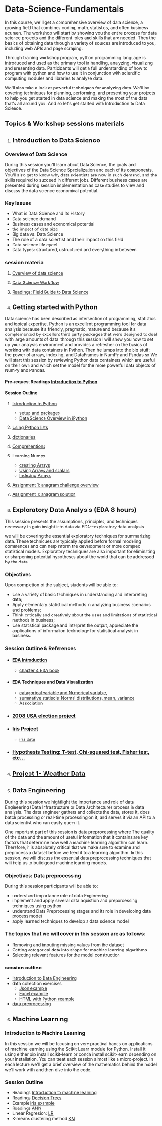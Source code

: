# Data-Science-Fundamentals
In this course, we'll get a comprehensive overview of data science, a growing field that combines coding, math, statistics, and often business acumen. The workshop will start by showing you the entire process for data science projects and the different roles and skills that are needed. Then the basics of obtaining data through a variety of sources are introduced to you, including web APIs and page scraping. 

Through training workshop program, python programming language is introduced and used as the primary tool in handling, analyzing, visualizing and presenting data. Participants will get a full understanding of how to program with python and how to use it in conjunction with scientific computing modules and libraries to analyze data. 

We'll also take a look at powerful techniques for analyzing data. We'll be covering techniques for planning, performing, and presenting your projects to help you get started in data science and making the most of the data that's all around you. And so let's get started with Introduction to Data Science.

## Topics & Workshop sessions materials
1. ## Introduction to Data Science
### Overview of Data Science 
During this session you'll learn about Data Science, the goals and objectives of the Data Science Specialization and each of its components. You'll also get to know why data scientists are now in such demand, and the skills required to succeed in different jobs. Different business cases are presented during session implementation as case studies to view and discuss the data science economical potential.
### Key Issues
  * What is Data Science and its History
  * Data science demand
  * Business cases and economical potential
  * the impact of data size
  * Big data vs. Data Science
  * The role of a data scientist and their impact on this field
  * Data science life cycel
  * Data types: structured, ustructured and everything in between

### session material
  1. [Overview of data science](https://github.com/Abdel-Razzak/DSF/blob/master/S1/Overview%20of%20Data%20Science.ipynb)
  2. [Data Science Workflow](https://github.com/Abdel-Razzak/DSF/blob/master/S1/Data%20Science%20Workflow1.ipynb)
  3. [Readings: Field Guide to Data Science](https://github.com/Abdel-Razzak/DSF/blob/master/S1/Material/2015-FIeld-Guide-To-Data-Science.pdf)

2. ## Getting started with Python
Data science has been described as intersection of programming, statistics and topical expertise. Python is an excellent programming tool for data analysis because it's friendly, pragmatic, mature and because it's complemented by excellent third party packages that were designed to deal with large amounts of data. through this session I will show you how to set up your analysis environment and provides a refresher on the basics of working with data containers in Python. Then he jumps into the big stuff: the power of arrays, indexing, and DataFrames in NumPy and Pandas so We will start this session by reviewing Python data containers which are useful on their own and which set the model for the more powerful data objects of NumPy and Pandas.
#### Pre-request Readings [Introduction to Python](https://github.com/Abdel-Razzak/DSF/blob/master/S2/Python_Data_Science_Stack.pdf)

#### Session Outline
  1. [Introduction to Python](https://github.com/Abdel-Razzak/DSF/blob/master/S2/Data%20Science_Getting%20started%20with%20programming.ipynb) 
      * [setup and packages](https://docs.continuum.io/anaconda/install)
      * [Data Science Overview in iPython](https://github.com/Abdel-Razzak/DSF/blob/master/S2/intro.ipynb)
  3. [Using Python lists](https://github.com/Abdel-Razzak/DSF/blob/master/S2/iPython%20notes/Python%20Data%20Containers_%20lists%20and%20slices.ipynb)
  4. [dictionaries](https://github.com/Abdel-Razzak/DSF/blob/master/S2/iPython%20notes/Using%20Python_Dictionaries.ipynb)
  6. [Comprehentions](https://github.com/Abdel-Razzak/DSF/blob/master/S2/iPython%20notes/comprehensions.ipynb)
  5. Learning Numpy
     * [creating Arrays](https://github.com/Abdel-Razzak/DSF/blob/master/S2/iPython%20notes/Learning%20Numpy/1-Creating%20Arrays.ipynb)
     * [Using Arrays and scalars](https://github.com/Abdel-Razzak/DSF/blob/master/S2/iPython%20notes/Learning%20Numpy/2-Using%20arrays%20and%20scalars.ipynb)
     * [Indexing Arrays](https://github.com/Abdel-Razzak/DSF/blob/master/S2/iPython%20notes/Learning%20Numpy/3-Indexing%20Arrays.ipynb)
  7. [Assignment 1: anagram challenge overview](https://github.com/Abdel-Razzak/DSF/blob/master/S2/iPython%20notes/Word%20Anagrams_Project%20Overview.ipynb)
  8. [Assignment 1: anagram solution](https://github.com/Abdel-Razzak/DSF/blob/master/S2/iPython%20notes/anagrams_end.ipynb##)

3. ## Exploratory Data Analysis (EDA 8 hours) 

This session presents the assumptions, principles, and techniques necessary to gain insight into data via EDA--exploratory data analysis.

we will be covering the essential exploratory techniques for summarizing data. These techniques are typically applied before formal modeling commences and can help inform the development of more complex statistical models. Exploratory techniques are also important for eliminating or sharpening potential hypotheses about the world that can be addressed by the data. 

### Objectives 
Upon completion of the subject, students will be able to:
  * Use a variety of basic techniques in understanding and interpreting data;
  * Apply elementary statistical methods in analyzing business scenarios and problems;
  * Think critically and creatively about the uses and limitations of statistical methods in business;
  * Use statistical package and interpret the output, appreciate the applications of information technology for statistical analysis in business.

### Session Outline & References
* #### [EDA Introduction](https://github.com/Abdel-Razzak/DSF/blob/master/S3/Exploratory%20data%20analysis.ipynb)
 
    * [chapter 4 EDA book](https://github.com/Abdel-Razzak/DSF/blob/master/S3/Readings/chapter4-EDA.pdf)
    
* #### EDA Techniques and Data Visualization 
    * [catagorical variable and Numerical variable,](https://github.com/Abdel-Razzak/DSF/blob/master/S3/Readings/working_with_data_1.pptx) 
    * [summative statiscis: Normal distributions, mean, variance](https://github.com/Abdel-Razzak/DSF/blob/master/S3/Readings/working_with_data_2.pptx)
    * [Association](https://github.com/Abdel-Razzak/DSF/blob/master/S3/Readings/working_with_data_3.pptx) 

* ### [2008 USA election project](https://github.com/Abdel-Razzak/DSF/blob/master/S3/session%20lab/swing_states%20lab.ipynb)
* ### [Iris Project](https://github.com/Abdel-Razzak/DSF/blob/master/S3/Iris%20project/iris.ipynb)
   * [iris data](https://github.com/Abdel-Razzak/DSF/blob/master/S3/iris-data.csv)
* ### [Hypothesis Testing: T-test, Chi-squared test, Fisher test, etc…](https://github.com/Abdel-Razzak/DSF/blob/master/S3/Readings/Introduction%20to%20hypothisis%20testing.pdf) 
 

  

4. ## [Project 1- Weather Data]()

5. ## Data Engineering
During this session we hightlight the importance and role of data Engineering (Data Infrastructure or Data Architecture) process in data analysis. The data engineer gathers and collects the data, stores it, does batch processing or real-time processing on it, and serves it via an API to a data scientist who can easily query it.

One important part of this session is data preprocessing where The quality of the data and the amount of useful information that it contains are key factors that determine how well a machine learning algorithm can learn. Therefore, it is absolutely critical that we make sure to examine and preprocess a dataset before we feed it to a learning algorithm. In this session, we will discuss the essential data preprocessing techniques that will help us to build good machine learning models.

### Objectives: Data preprocessing
During this session participants will be able to:
  
  * understand importance role of data Engineering 
  * implement and apply several data aquistion  and preporcessing techniques using python
  * understand Data Preprocessing stages and its role in developing data process model
  * apply learned techniques to develop a data science model

### The topics that we will cover in this session are as follows:
  * Removing and imputing missing values from the dataset
  * Getting categorical data into shape for machine learning algorithms
  * Selecting relevant features for the model construction

### session outline
  * [Introduction to Data Engineering](https://github.com/Abdel-Razzak/DSF/blob/master/S4/Data%20Engineering.ipynb)
  * data collection exercises
    * [Json example](https://github.com/Abdel-Razzak/DSF/blob/master/S4/Lab%20and%20Exercises/data%20collection/json%20with%20python.ipynb)
    * [Excel example](https://github.com/Abdel-Razzak/DSF/blob/master/S4/Lab%20and%20Exercises/data%20collection/Excel.ipynb)
    * [HTML with Python example](https://github.com/Abdel-Razzak/DSF/blob/master/S4/Lab%20and%20Exercises/data%20collection/HTML%20with%20python.ipynb)
  * [data preprocessing](https://github.com/Abdel-Razzak/DSF/tree/master/S4/Lab%20and%20Exercises/data%20preprocessing) 

6. ## Machine Learning
### Introduction to Machine Learning
In this session we will be focusing on very practical hands on applications of machine learning using the SciKit Learn module for Python.
Install it using either pip install scikit-learn or conda install scikit-learn depending on your installation.
You can treat each session almost like a micro-project. In each lecture we'll get a brief overview of the mathematics behind the model we'll work with and then dive into the code.
### Session Outline
  * Readings [Introduction to machine learning](https://github.com/Abdel-Razzak/DSF/blob/master/S5/Introduction%20to%20Machine%20Learning.ipynb)
  * Readings [Decision Trees](https://github.com/Abdel-Razzak/DSF/blob/master/S5/Readings/DecisionTrees.pdf)
  * Example [iris example](https://github.com/Abdel-Razzak/DSF/blob/master/S5/Decision_Trees_plot_iris1.ipynb)
  * Readings [ANN](https://github.com/Abdel-Razzak/DSF/blob/master/S5/Readings/ANN.ppt)
  * Linear Regresion: [LR](https://github.com/Abdel-Razzak/DSF/blob/master/S5/Supervised%20Learning%20-%20%20Linear%20Regression.ipynb)
  * K-means clustering method [KM](https://github.com/Abdel-Razzak/DSF/blob/master/S5/K-means%20Clustering%20Algorithm.ipynb)
